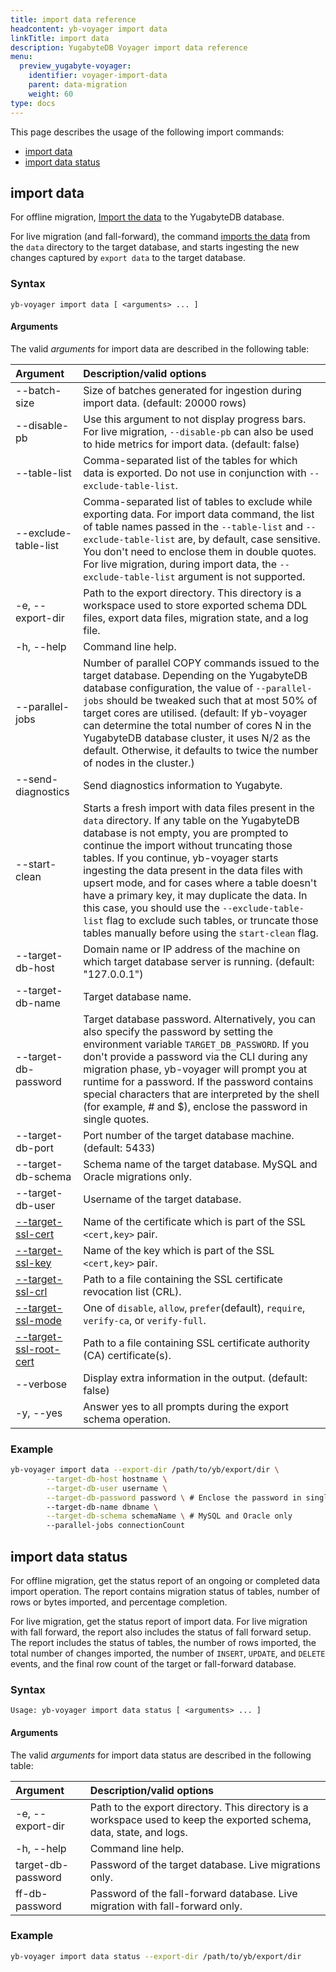 ```yaml
---
title: import data reference
headcontent: yb-voyager import data
linkTitle: import data
description: YugabyteDB Voyager import data reference
menu:
  preview_yugabyte-voyager:
    identifier: voyager-import-data
    parent: data-migration
    weight: 60
type: docs
---
```


This page describes the usage of the following import commands:

- [import data](#import-data)
- [import data status](#import-data-status)

## import data

For offline migration, [Import the data](../../../migrate/migrate-steps/#import-data) to the YugabyteDB database.

For live migration (and fall-forward), the command [imports the data](../../../migrate/migrate-steps/#import-data) from the `data` directory to the target database, and starts ingesting the new changes captured by `export data` to the target database.

### Syntax

```text
yb-voyager import data [ <arguments> ... ]
```

#### Arguments

The valid *arguments* for import data are described in the following table:

| Argument | Description/valid options |
| :------- | :------------------------ |
| --batch-size <number> | Size of batches generated for ingestion during import data. (default: 20000 rows) |
| --disable-pb | Use this argument to not display progress bars. For live migration, `--disable-pb` can also be used to hide metrics for import data. (default: false) |
| --table-list | Comma-separated list of the tables for which data is exported. Do not use in conjunction with `--exclude-table-list`. |
| --exclude-table-list <tableNames> | Comma-separated list of tables to exclude while exporting data. For import data command, the list of table names passed in the `--table-list` and `--exclude-table-list` are, by default, case sensitive. You don't need to enclose them in double quotes. For live migration, during import data, the `--exclude-table-list` argument is not supported. |
| -e, --export-dir <path> | Path to the export directory. This directory is a workspace used to store exported schema DDL files, export data files, migration state, and a log file. |
| -h, --help | Command line help. |
| --parallel-jobs <connectionCount> | Number of parallel COPY commands issued to the target database. Depending on the YugabyteDB database configuration, the value of `--parallel-jobs` should be tweaked such that at most 50% of target cores are utilised. (default: If yb-voyager can determine the total number of cores N in the YugabyteDB database cluster, it uses N/2 as the default. Otherwise, it defaults to twice the number of nodes in the cluster.)|
| --send-diagnostics | Send diagnostics information to Yugabyte. |
| --start-clean | Starts a fresh import with data files present in the `data` directory. If any table on the YugabyteDB database is not empty, you are prompted to continue the import without truncating those tables. If you continue, yb-voyager starts ingesting the data present in the data files with upsert mode, and for cases where a table doesn't have a primary key, it may duplicate the data. In this case, you should use the `--exclude-table-list` flag to exclude such tables, or truncate those tables manually before using the `start-clean` flag. |
| --target-db-host <hostname> | Domain name or IP address of the machine on which target database server is running. (default: "127.0.0.1") |
| --target-db-name <name> | Target database name. |
| --target-db-password <password>| Target database password. Alternatively, you can also specify the password by setting the environment variable `TARGET_DB_PASSWORD`. If you don't provide a password via the CLI during any migration phase, yb-voyager will prompt you at runtime for a password. If the password contains special characters that are interpreted by the shell (for example, # and $), enclose the password in single quotes. |
| --target-db-port <port> | Port number of the target database machine. (default: 5433) |
| --target-db-schema <schemaName> | Schema name of the target database. MySQL and Oracle migrations only. |
| --target-db-user <username> | Username of the target database. |
| [--target-ssl-cert](../../yb-voyager-cli/#ssl-connectivity) <certificateName> | Name of the certificate which is part of the SSL `<cert,key>` pair. |
| [--target-ssl-key](../../yb-voyager-cli/#ssl-connectivity) <keyName> | Name of the key which is part of the SSL `<cert,key>` pair. |
| [--target-ssl-crl](../../yb-voyager-cli/#ssl-connectivity) <path> | Path to a file containing the SSL certificate revocation list (CRL).|
| [--target-ssl-mode](../../yb-voyager-cli/#ssl-connectivity) <SSLmode> | One of `disable`, `allow`, `prefer`(default), `require`, `verify-ca`, or `verify-full`. |
| [--target-ssl-root-cert](../../yb-voyager-cli/#ssl-connectivity) <path> | Path to a file containing SSL certificate authority (CA) certificate(s). |
| --verbose | Display extra information in the output. (default: false) |
| -y, --yes | Answer yes to all prompts during the export schema operation. |

<!-- To do : document the following arguments with description
| --continue-on-error |
| --enable-upsert |
| --target-endpoints |
| --use-public-ip | -->
### Example

```sh
yb-voyager import data --export-dir /path/to/yb/export/dir \
        --target-db-host hostname \
        --target-db-user username \
        --target-db-password password \ # Enclose the password in single quotes if it contains special characters.
        --target-db-name dbname \
        --target-db-schema schemaName \ # MySQL and Oracle only
        --parallel-jobs connectionCount
```

## import data status

For offline migration, get the status report of an ongoing or completed data import operation. The report contains migration status of tables, number of rows or bytes imported, and percentage completion.

For live migration, get the status report of import data. For live migration with fall forward, the report also includes the status of fall forward setup. The report includes the status of tables, the number of rows imported, the total number of changes imported, the number of `INSERT`, `UPDATE`, and `DELETE` events, and the final row count of the target or fall-forward database.

### Syntax

```text
Usage: yb-voyager import data status [ <arguments> ... ]
```

#### Arguments

The valid *arguments* for import data status are described in the following table:

| Argument | Description/valid options |
| :------- | :------------------------ |
| -e, --export-dir <path> | Path to the export directory. This directory is a workspace used to keep the exported schema, data, state, and logs.|
| -h, --help | Command line help. |
| target-db-password | Password of the target database. Live migrations only. |
| ff-db-password | Password of the fall-forward database. Live migration with fall-forward only. |

### Example

```sh
yb-voyager import data status --export-dir /path/to/yb/export/dir
```

